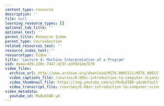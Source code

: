 ```yaml
---
content_type: resource
description: ''
file: null
learning_resource_types: []
optional_tab_title: ''
optional_text: ''
parent_title: Resource Index
parent_type: CourseSection
related_resources_text: ''
resource_index_text: ''
resourcetype: Video
title: 'Lecture 4: Machine Interpretation of a Program'
uid: da4ac4d9-220c-7447-dc5f-edf0414e7b79
video_files:
  archive_url: http://www.archive.org/download/MIT6.00SCS11/MIT6_00SCS11_lec04_300k.mp4
  video_captions_file: /courses/6-00sc-introduction-to-computer-science-and-programming-spring-2011/bb3f67f2b3f55864b0c7515e78bfc753_Mx0uXIBD-yA.vtt
  video_thumbnail_file: https://img.youtube.com/vi/Mx0uXIBD-yA/default.jpg
  video_transcript_file: /courses/6-00sc-introduction-to-computer-science-and-programming-spring-2011/93ac33e0d8603b4dc6b449dfc82966b1_Mx0uXIBD-yA.pdf
video_metadata:
  youtube_id: Mx0uXIBD-yA
---
```

